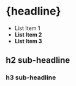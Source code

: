 # {headline}
* List Item 1
* **List Item 2**
* __List Item 3__

## h2 sub-headline

### h3 sub-headline